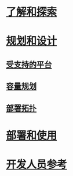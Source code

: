 # [了解和探索](/microsoft-identity-manager/understand-explore/microsoft-identity-manager-2016)
# [规划和设计](/microsoft-identity-manager/plan-design/microsoft-identity-manager-2016-supported-platforms)
## [受支持的平台](microsoft-identity-manager-2016-supported-platforms.md)
## [容量规划](capacity-planning-guide.md)
## [部署拓扑](topology-considerations.md)
# [部署和使用](/microsoft-identity-manager/deploy-use/microsoft-identity-manager-deploy)
# [开发人员参考](/microsoft-identity-manager/reference/microsoft-identity-manager-2016-developer-reference)


<!--HONumber=Apr16_HO4-->


